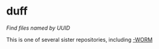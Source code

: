 duff
====

_Find files named by UUID_

This is one of several sister repositories, including [-WORM](https://github.com/dmparrishphd/duff-WORM)
